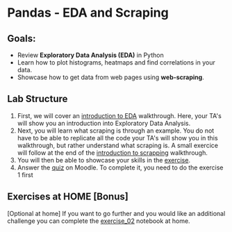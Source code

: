 # Pandas - EDA and Scraping

## Goals:

- Review **Exploratory Data Analysis (EDA)** in Python
- Learn how to plot histograms, heatmaps and find correlations in your data.
- Showcase how to get data from web pages using **web-scraping**.

## Lab Structure
1. First, we will cover an [introduction to EDA](https://github.com/michalis0/Business-Intelligence-and-Analytics/blob/836a01f27c5c83cd288e273cc6d9e2f67943b6fa/labs/03%20-%20Pandas%20and%20Data%20Cleaning/Walkthrough/Introduction_to_EDA2024.ipynb) walkthrough. Here, your TA's will show you an introduction into Exploratory Data Analysis.
2. Next, you will learn what scraping is through an example. You do not have to be able to replicate all the code your TA's will show you in this walkthrough, but rather understand what scraping is. A small exercice will follow at the end of the [introduction to scrapping](https://github.com/michalis0/Business-Intelligence-and-Analytics/blob/836a01f27c5c83cd288e273cc6d9e2f67943b6fa/labs/03%20-%20Pandas%20and%20Data%20Cleaning/Walkthrough/Walkthrough_03_Scraping_2024.ipynb) walkthrough.
3. You will then be able to showcase your skills in the [exercise](https://github.com/michalis0/Business-Intelligence-and-Analytics/blob/880052a54d088aacdb3eb353ab4fb9089551e1a0/labs/03%20-%20Pandas%20and%20Data%20Cleaning/Exercises/exercise_01.ipynb).
4. Answer the [quiz](https://moodle.unil.ch/mod/quiz/view.php?id=1880055) on Moodle. To complete it, you need to do the exercise 1 first


## Exercises at HOME [Bonus]
[Optional at home] If you want to go further and you would like an additional challenge you can complete the [exercise_02](https://github.com/michalis0/Business-Intelligence-and-Analytics/blob/836a01f27c5c83cd288e273cc6d9e2f67943b6fa/labs/03%20-%20Pandas%20and%20Data%20Cleaning/Exercises/exercise_02.ipynb) notebook at home.
